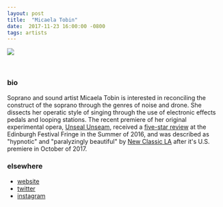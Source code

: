 ```yaml
---
layout: post
title:  "Micaela Tobin"
date:  2017-11-23 16:00:00 -0800
tags: artists
---
```


![](https://awavepress.com/assets/micaela_tobin4web.jpg)

<br/>

### bio
Soprano and sound artist Micaela Tobin is interested in reconciling the construct of the soprano through the genres of noise and drone. She dissects her operatic style of singing through the use of electronic effects pedals and looping stations. The recent premiere of her original experimental opera, [Unseal Unseam](https://unsealunseam.com/home.html), received a [five-star review](https://trendfem.blogspot.com/2016/08/edfringe2016-unseal-unseam-white-boy.html) at the Edinburgh Festival Fringe in the Summer of 2016, and was described as "hypnotic" and "paralyzingly beautiful" by [New Classic LA](https://newclassic.la/2017/10/10/shannon-knox-micaela-tobin-sharon-chohi-kims-unseal-unseam-not-easily-forgotten/) after it's U.S. premiere in October of 2017.
<br/>

### elsewhere

* [website](https://www.micaelatobin.com)
* [twitter](https://twitter.com/murkymicky)
* [instagram](https://www.instagram.com/murky_micky/)
